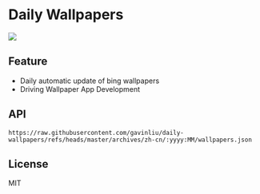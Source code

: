 # Daily Wallpapers
  
![](https://www.bing.com/th?id=OHR.RhyoliteDonkeys_ZH-CN2626127533_UHD.jpg)

## Feature

- Daily automatic update of bing wallpapers
- Driving Wallpaper App Development

## API

```
https://raw.githubusercontent.com/gavinliu/daily-wallpapers/refs/heads/master/archives/zh-cn/:yyyy:MM/wallpapers.json
```

## License

MIT
  